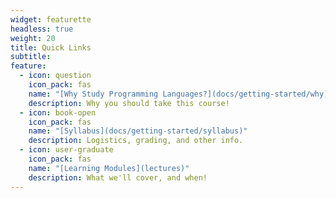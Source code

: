 ```yaml
---
widget: featurette
headless: true
weight: 20
title: Quick Links
subtitle: 
feature:
  - icon: question
    icon_pack: fas
    name: "[Why Study Programming Languages?](docs/getting-started/why)"
    description: Why you should take this course!
  - icon: book-open
    icon_pack: fas
    name: "[Syllabus](docs/getting-started/syllabus)"
    description: Logistics, grading, and other info.
  - icon: user-graduate
    icon_pack: fas
    name: "[Learning Modules](lectures)"
    description: What we'll cover, and when!
---
```

